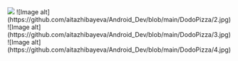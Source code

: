 <img src="[http://url.to/image.png](https://github.com/aitazhibayeva/Android_Dev/blob/main/DodoPizza/1.jpg)" width="200">
![Image alt](https://github.com/aitazhibayeva/Android_Dev/blob/main/DodoPizza/2.jpg)
![Image alt](https://github.com/aitazhibayeva/Android_Dev/blob/main/DodoPizza/3.jpg)
![Image alt](https://github.com/aitazhibayeva/Android_Dev/blob/main/DodoPizza/4.jpg)
